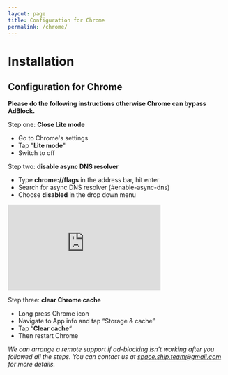 ```yaml
---
layout: page
title: Configuration for Chrome
permalink: /chrome/
---
```


Installation
============

[](# "Print this article")

Configuration for Chrome[](#configuration-for-chrome)
-----------------------------------------------------

**Please do the following instructions otherwise Chrome can bypass AdBlock.**

Step one: **Close Lite mode**

*   Go to Chrome's settings
*   Tap "**Lite mode**"
*   Switch to off


Step two: **disable async DNS resolver**

*   Type **chrome://flags** in the address bar, hit enter
*   Search for async DNS resolver (#enable-async-dns)
*   Choose **disabled** in the drop down menu
<iframe width="350" height="196" src="https://www.youtube.com/embed/-Quh2iRHh3g" frameborder="0" allow="accelerometer; autoplay; encrypted-media; gyroscope; picture-in-picture" allowfullscreen></iframe>

Step three: **clear Chrome cache**

*   Long press Chrome icon
*   Navigate to App info and tap “Storage & cache”
*   Tap “**Clear cache**“
*   Then restart Chrome

_We can arrange a remote support if ad-blocking isn’t working after you followed all the steps. You can contact us at [space.ship.team@gmail.com](mailto:space.ship.team@gmail.com) for more details._
